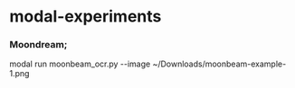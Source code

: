# modal-experiments

### Moondream;

modal run moonbeam_ocr.py --image ~/Downloads/moonbeam-example-1.png

